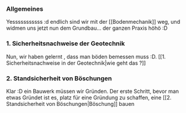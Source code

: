 ### Allgemeines
Yesssssssssss :d endlich sind wir mit der [[Bodenmechanik]] weg, und widmen uns jetzt nun dem Grundbau... der ganzen Praxis höhö :D

### 1. Sicherheitsnachweise der Geotechnik
Nun, wir haben gelernt , dass man böden bemessen muss :D. [[1. Sicherheitsnachweise in der Geotechnik|wie geht das ?]]

### 2. Standsicherheit von Böschungen
Klar :D ein Bauwerk müssen wir Gründen. Der erste Schritt, bevor man etwas Gründet ist es, platz für eine Gründung zu schaffen, eine [[2. Standsicherheit von Böschungen|Böschung]] bauen
